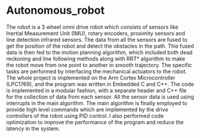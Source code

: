 # Autonomous_robot
The robot is a 3 wheel omni drive robot which consists of sensors like Inertial Measurement Unit (IMU), rotary
encoders, proximity sensors and line detection infrared sensors. The data from all the sensors
are fused to get the position of the robot and detect the obstacles in the path. This fused data is
then fed to the motion planning algorithm, which included both dead reckoning and line following
methods along with RRT* algorithm to make the robot move from one point to another in smooth trajectory. 
The specific tasks are performed by interfacing the mechanical actuators to the robot. The whole project
is implemented on the Arm Cortex Microcontroller (LPC1769), and the program was written in
Embedded C and C++. The code is implemented in a modular fashion, with a separate header
and C++ file for the collection of data from each sensor. All the sensor data is used using
interrupts in the main algorithm. The main algorithm is finally employed to provide high level
commands which are implemented by the drive controllers of the robot using PID control. I also
performed code optimization to improve the performance of the program and reduce the latency
in the system.
